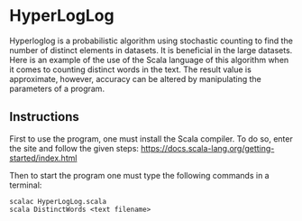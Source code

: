 # HyperLogLog
Hyperloglog is a probabilistic algorithm using stochastic counting to find the number of distinct elements in datasets. It is beneficial in the large datasets.
Here is an example of the use of the Scala language of this algorithm when it comes to counting distinct words in the text. The result value is approximate, however, accuracy can be altered by manipulating the parameters of a program.

## Instructions
First to use the program, one must install the Scala compiler. To do so, enter the site and follow the given steps: https://docs.scala-lang.org/getting-started/index.html

Then to start the program one must type the following commands in a terminal:
```
scalac HyperLogLog.scala
scala DistinctWords <text filename>
```
